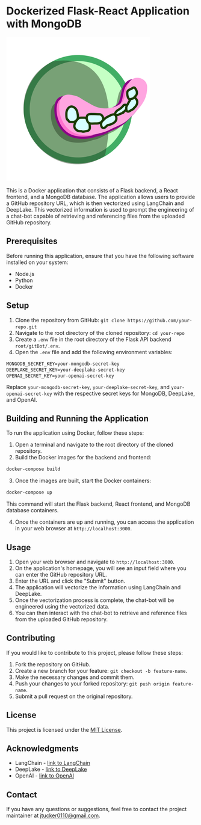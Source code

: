# Dockerized Flask-React Application with MongoDB

![SVG Image](gitEnd/public/icon.svg)


This is a Docker application that consists of a Flask backend, a React frontend, and a MongoDB database. The application allows users to provide a GitHub repository URL, which is then vectorized using LangChain and DeepLake. This vectorized information is used to prompt the engineering of a chat-bot capable of retrieving and referencing files from the uploaded GitHub repository.

## Prerequisites

Before running this application, ensure that you have the following software installed on your system:

- Node.js 
- Python 
- Docker

## Setup

1. Clone the repository from GitHub: `git clone https://github.com/your-repo.git`
2. Navigate to the root directory of the cloned repository: `cd your-repo`
3. Create a `.env` file in the root directory of the Flask API backend `root/gitBot/.env`.
4. Open the `.env` file and add the following environment variables:

```plaintext
MONGODB_SECRET_KEY=your-mongodb-secret-key
DEEPLAKE_SECRET_KEY=your-deeplake-secret-key
OPENAI_SECRET_KEY=your-openai-secret-key
```

Replace `your-mongodb-secret-key`, `your-deeplake-secret-key`, and `your-openai-secret-key` with the respective secret keys for MongoDB, DeepLake, and OpenAI.

## Building and Running the Application

To run the application using Docker, follow these steps:

1. Open a terminal and navigate to the root directory of the cloned repository.
2. Build the Docker images for the backend and frontend:

```bash
docker-compose build
```

3. Once the images are built, start the Docker containers:

```bash
docker-compose up
```

This command will start the Flask backend, React frontend, and MongoDB database containers.

4. Once the containers are up and running, you can access the application in your web browser at `http://localhost:3000`.

## Usage

1. Open your web browser and navigate to `http://localhost:3000`.
2. On the application's homepage, you will see an input field where you can enter the GitHub repository URL.
3. Enter the URL and click the "Submit" button.
4. The application will vectorize the information using LangChain and DeepLake.
5. Once the vectorization process is complete, the chat-bot will be engineered using the vectorized data.
6. You can then interact with the chat-bot to retrieve and reference files from the uploaded GitHub repository.

## Contributing

If you would like to contribute to this project, please follow these steps:

1. Fork the repository on GitHub.
2. Create a new branch for your feature: `git checkout -b feature-name`.
3. Make the necessary changes and commit them.
4. Push your changes to your forked repository: `git push origin feature-name`.
5. Submit a pull request on the original repository.

## License

This project is licensed under the [MIT License](https://opensource.org/licenses/MIT).

## Acknowledgments

- LangChain - [link to LangChain](https://langchain.ai)
- DeepLake - [link to DeepLake](https://deeplake.ai)
- OpenAI - [link to OpenAI](https://openai.com)

## Contact

If you have any questions or suggestions, feel free to contact the project maintainer at [jtucker0110@gmail.com](mailto:jtucker0110@gmail.com).
